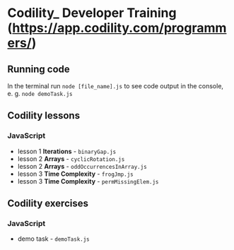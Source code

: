 # Codility_ Developer Training (https://app.codility.com/programmers/)

## Running code

In the terminal run `node [file_name].js` to see code output in the console, e. g. `node demoTask.js`
## Codility lessons

### JavaScript

  - lesson 1 **Iterations** - `binaryGap.js`
  - lesson 2 **Arrays** - `cyclicRotation.js`
  - lesson 2 **Arrays** - `oddOccurrencesInArray.js`
  - lesson 3 **Time Complexity** - `frogJmp.js`
  - lesson 3 **Time Complexity** - `permMissingElem.js`

 ## Codility exercises

 ### JavaScript

  - demo task - `demoTask.js`